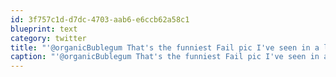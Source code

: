 ```yaml
---
id: 3f757c1d-d7dc-4703-aab6-e6ccb62a58c1
blueprint: text
category: twitter
title: "'@organicBublegum That's the funniest Fail pic I've seen in a long time. 3 more days!"
caption: "'@organicBublegum That's the funniest Fail pic I've seen in a long time. 3 more days!"
---
```


